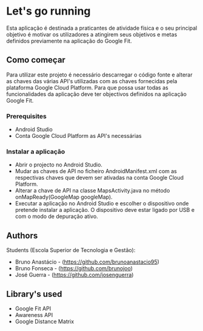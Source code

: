 # Let's go running

Esta aplicação é destinada a praticantes de atividade física e o seu principal objetivo é motivar os utilizadores a atingirem seus objetivos e metas definidos previamente na aplicação do Google Fit.

## Como começar

Para utilizar este projeto é necessário descarregar o código fonte e alterar as chaves das várias API's utilizadas com as chaves fornecidas pela plataforma Google Cloud Platform.
Para que possa usar todas as funcionalidades da aplicação deve ter objectivos definidos na aplicação Google Fit.

### Prerequisites
* Android Studio
* Conta Google Cloud Platform as API's necessárias

### Instalar a aplicação

* Abrir o projecto no Android Studio.
* Mudar as chaves de API no ficheiro AndroidManifest.xml com as respectivas chaves que devem ser ativadas na conta Google Cloud Platform.
* Alterar a chave de API na classe MapsActivity.java no método onMapReady(GoogleMap googleMap).
* Executar a aplicação no Android Studio e escolher o dispositivo onde pretende instalar a aplicação. O dispositivo deve estar ligado por USB e com o modo de depuração ativo.

## Authors

Students (Escola Superior de Tecnologia e Gestão):
  - Bruno Anastácio - (https://github.com/brunoanastacio95)
  - Bruno Fonseca - (https://github.com/brunojoo)
  - José Guerra - (https://github.com/josenguerra)

## Library's used

* Google Fit API
* Awareness API
* Google Distance Matrix




